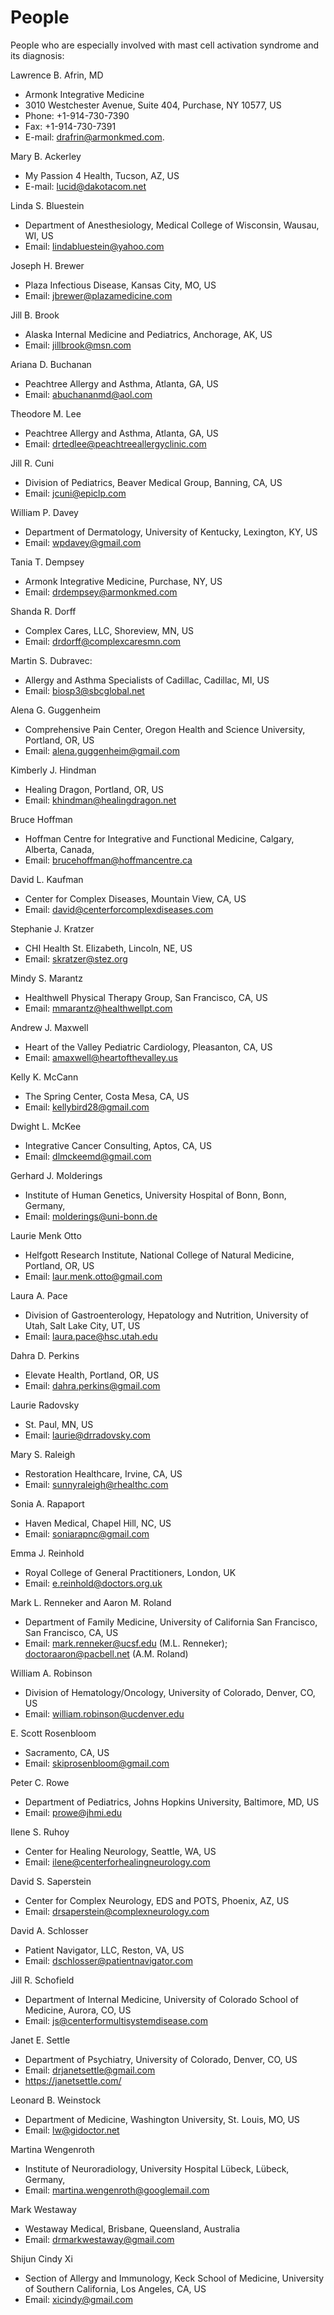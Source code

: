 # People

People who are especially involved with mast cell activation syndrome and its diagnosis:

Lawrence B. Afrin, MD

* Armonk Integrative Medicine
* 3010 Westchester Avenue, Suite 404, Purchase, NY 10577, US
* Phone: +1-914-730-7390
* Fax: +1-914-730-7391
* E-mail: drafrin@armonkmed.com.

Mary B. Ackerley

* My Passion 4 Health, Tucson, AZ, US
* E-mail: lucid@dakotacom.net

Linda S. Bluestein

* Department of Anesthesiology, Medical College of Wisconsin, Wausau, WI, US
* Email: lindabluestein@yahoo.com

Joseph H. Brewer

* Plaza Infectious Disease, Kansas City, MO, US
* Email: jbrewer@plazamedicine.com

Jill B. Brook

* Alaska Internal Medicine and Pediatrics, Anchorage, AK, US
* Email: jillbrook@msn.com

Ariana D. Buchanan

* Peachtree Allergy and Asthma, Atlanta, GA, US
* Email: abuchananmd@aol.com

Theodore M. Lee

* Peachtree Allergy and Asthma, Atlanta, GA, US
* Email: drtedlee@peachtreeallergyclinic.com

Jill R. Cuni

* Division of Pediatrics, Beaver Medical Group, Banning, CA, US
* Email: jcuni@epiclp.com

William P. Davey

* Department of Dermatology, University of Kentucky, Lexington, KY, US
* Email: wpdavey@gmail.com

Tania T. Dempsey

* Armonk Integrative Medicine, Purchase, NY, US
* Email: drdempsey@armonkmed.com

Shanda R. Dorff

* Complex Cares, LLC, Shoreview, MN, US
* Email: drdorff@complexcaresmn.com

Martin S. Dubravec:

* Allergy and Asthma Specialists of Cadillac, Cadillac, MI, US
* Email: biosp3@sbcglobal.net

Alena G. Guggenheim

* Comprehensive Pain Center, Oregon Health and Science University, Portland, OR, US
* Email: alena.guggenheim@gmail.com

Kimberly J. Hindman

* Healing Dragon, Portland, OR, US
* Email: khindman@healingdragon.net

Bruce Hoffman

* Hoffman Centre for Integrative and Functional Medicine, Calgary, Alberta, Canada,
* Email: brucehoffman@hoffmancentre.ca

David L. Kaufman

* Center for Complex Diseases, Mountain View, CA, US
* Email: david@centerforcomplexdiseases.com

Stephanie J. Kratzer

* CHI Health St. Elizabeth, Lincoln, NE, US
* Email: skratzer@stez.org

Mindy S. Marantz

* Healthwell Physical Therapy Group, San Francisco, CA, US 
* Email: mmarantz@healthwellpt.com

Andrew J. Maxwell

* Heart of the Valley Pediatric Cardiology, Pleasanton, CA, US 
* Email: amaxwell@heartofthevalley.us

Kelly K. McCann

* The Spring Center, Costa Mesa, CA, US
* Email: kellybird28@gmail.com

Dwight L. McKee

* Integrative Cancer Consulting, Aptos, CA, US
* Email: dlmckeemd@gmail.com

Gerhard J. Molderings

* Institute of Human Genetics, University Hospital of Bonn, Bonn, Germany, 
* Email: molderings@uni-bonn.de

Laurie Menk Otto

* Helfgott Research Institute, National College of Natural Medicine, Portland, OR, US
* Email: laur.menk.otto@gmail.com

Laura A. Pace

* Division of Gastroenterology, Hepatology and Nutrition, University of Utah, Salt Lake City, UT, US
* Email: laura.pace@hsc.utah.edu 
  
Dahra D. Perkins

* Elevate Health, Portland, OR, US
* Email: dahra.perkins@gmail.com

Laurie Radovsky

* St. Paul, MN, US 
* Email: laurie@drradovsky.com

Mary S. Raleigh

* Restoration Healthcare, Irvine, CA, US
* Email: sunnyraleigh@rhealthc.com

Sonia A. Rapaport

* Haven Medical, Chapel Hill, NC, US
* Email: soniarapnc@gmail.com

Emma J. Reinhold

* Royal College of General Practitioners, London, UK
* Email: e.reinhold@doctors.org.uk

Mark L. Renneker and Aaron M. Roland

* Department of Family Medicine, University of California San Francisco, San Francisco, CA, US 
* Email: mark.renneker@ucsf.edu (M.L. Renneker); doctoraaron@pacbell.net (A.M. Roland)

William A. Robinson

* Division of Hematology/Oncology, University of Colorado, Denver, CO, US 
* Email: william.robinson@ucdenver.edu

E. Scott Rosenbloom

* Sacramento, CA, US
* Email: skiprosenbloom@gmail.com

Peter C. Rowe

* Department of Pediatrics, Johns Hopkins University, Baltimore, MD, US 
* Email: prowe@jhmi.edu

Ilene S. Ruhoy

* Center for Healing Neurology, Seattle, WA, US
* Email: ilene@centerforhealingneurology.com

David S. Saperstein

* Center for Complex Neurology, EDS and POTS, Phoenix, AZ, US
* Email: drsaperstein@complexneurology.com

David A. Schlosser

* Patient Navigator, LLC, Reston, VA, US
* Email: dschlosser@patientnavigator.com

Jill R. Schofield

* Department of Internal Medicine, University of Colorado School of Medicine, Aurora, CO, US
* Email: js@centerformultisystemdisease.com

Janet E. Settle

* Department of Psychiatry, University of Colorado, Denver, CO, US 
* Email: drjanetsettle@gmail.com
* https://janetsettle.com/

Leonard B. Weinstock

* Department of Medicine, Washington University, St. Louis, MO, US 
* Email: lw@gidoctor.net

Martina Wengenroth

* Institute of Neuroradiology, University Hospital Lübeck, Lübeck, Germany,
* Email: martina.wengenroth@googlemail.com

Mark Westaway

* Westaway Medical, Brisbane, Queensland, Australia
* Email: drmarkwestaway@gmail.com

Shijun Cindy Xi

* Section of Allergy and Immunology, Keck School of Medicine, University of Southern California, Los Angeles, CA, US
* Email: xicindy@gmail.com

